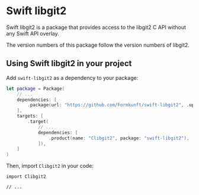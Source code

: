 # Swift libgit2

Swift libgit2 is a package that provides access to the libgit2 C API without any Swift API overlay.

The version numbers of this package follow the version numbers of libgit2.

## Using Swift libgit2 in your project

Add `swift-libgit2` as a dependency to your package:

```swift
let package = Package(
    // ...
    dependencies: [
        .package(url: "https://github.com/Formkunft/swift-libgit2", .upToNextMinor(from: "1.9.0")),
    ],
    targets: [
        .target(
            // ...
            dependencies: [
                .product(name: "Clibgit2", package: "swift-libgit2"),
            ]),
    ]
)
```

Then, import `Clibgit2` in your code:

```
import Clibgit2

// ...
```
